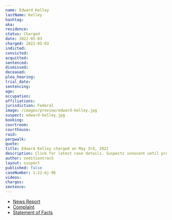 ```yaml
---
name: Edward Kelley
lastName: Kelley
hashtag:
aka:
residence:
status: Charged
date: 2022-05-03
charged: 2022-05-03
indicted:
convicted:
acquitted:
sentenced:
dismissed:
deceased:
plea_hearing:
trial_date:
sentencing:
age:
occupation:
affiliations:
jurisdiction: Federal
image: /images/preview/edward-kelley.jpg
suspect: edward-kelley.jpg
booking:
courtroom:
courthouse:
raid:
perpwalk:
quote:
title: Edward Kelley charged on May 3rd, 2022
description: Click for latest case details. Suspects innocent until proven guilty.
author: seditiontrack
layout: suspect
published: false
caseNumber: 1:22-mj-96
videos:
charges:
sentence:
---
```

- [News Report]()
- [Complaint](https://www.justice.gov/usao-dc/case-multi-defendant/file/1499341/download)
- [Statement of Facts](https://www.justice.gov/usao-dc/case-multi-defendant/file/1499346/download)

